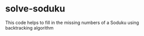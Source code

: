 # solve-soduku
This code helps to fill in the missing numbers of a Soduku using backtracking algorithm
